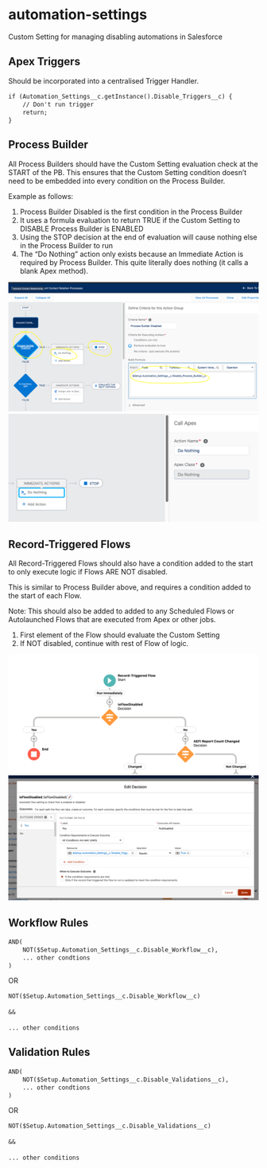 # automation-settings
Custom Setting for managing disabling automations in Salesforce

## Apex Triggers
Should be incorporated into a centralised Trigger Handler.
```
if (Automation_Settings__c.getInstance().Disable_Triggers__c) {
    // Don't run trigger
    return;
}
```

## Process Builder
All Process Builders should have the Custom Setting evaluation check at the START of the PB. This ensures that the Custom Setting condition doesn’t need to be embedded into every condition on the Process Builder.

Example as follows:
1. Process Builder Disabled is the first condition in the Process Builder
2. It uses a formula evaluation to return TRUE if the Custom Setting to DISABLE Process Builder is ENABLED
3. Using the STOP decision at the end of evaluation will cause nothing else in the Process Builder to run
4. The “Do Nothing” action only exists because an Immediate Action is required by Process Builder. This quite literally does nothing (it calls a blank Apex method).

![PB](img/pb.png?raw=true "PB")
![PB](img/pb1.png?raw=true "PB")


## Record-Triggered Flows
All Record-Triggered Flows should also have a condition added to the start to only execute logic if Flows ARE NOT disabled.

This is similar to Process Builder above, and requires a condition added to the start of each Flow. 

Note: This should also be added to added to any Scheduled Flows or Autolaunched Flows that are executed from Apex or other jobs.

1. First element of the Flow should evaluate the Custom Setting
2. If NOT disabled, continue with rest of Flow of logic.

![Flow](img/flow.png?raw=true "Flow")
![Flow](img/flow1.png?raw=true "Flow")

## Workflow Rules
```
AND(
    NOT($Setup.Automation_Settings__c.Disable_Workflow__c),
    ... other condtions
)
```
OR
```
NOT($Setup.Automation_Settings__c.Disable_Workflow__c)

&&

... other conditions
```

## Validation Rules
```
AND(
    NOT($Setup.Automation_Settings__c.Disable_Validations__c),
    ... other condtions
)
```

OR

```
NOT($Setup.Automation_Settings__c.Disable_Validations__c)

&&

... other conditions
```